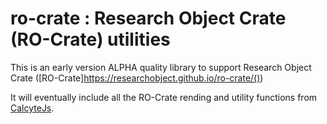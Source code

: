 # ro-crate : Research Object Crate (RO-Crate) utilities 

This is an early version ALPHA quality library to support Research Object Crate ([RO-Crate]https://researchobject.github.io/ro-crate/())

It will eventually include all the RO-Crate rending and utility functions from [CalcyteJs](https://code.research.uts.edu.au/eresearch/CalcyteJS).







